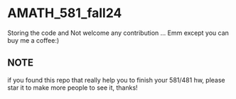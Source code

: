 # AMATH_581_fall24
Storing the code and Not welcome any contribution ... Emm except you can buy me a coffee:)

## NOTE
if you found this repo that really help you to finish your 581/481 hw, please star it to make more people to see it, thanks!
